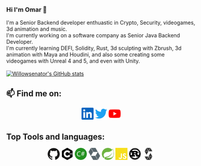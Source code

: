 ### Hi I'm Omar 👋
I'm a Senior Backend developer enthuastic in Crypto, Security, videogames, 3d animation and music. <br>
I'm currently working on a software company as Senior Java Backend Developer. <br>
I'm currently learning DEFI, Solidity, Rust, 3d sculpting with Zbrush, 3d animation with Maya and Houdini, and also some creating some videogames with Unreal 4 and 5, and even with Unity. <br><br>
[![Willowsenator's GitHub stats](https://github-readme-stats.vercel.app/api?username=willowsenator&count_private=true&show_icons=true&theme=tokyonight)](https://github.com/anuraghazra/github-readme-stats)<br>

## 📫 Find me on:
<p align="center">
<a href="https://www.linkedin.com/in/omar-fernando-moreno-benito-48141a43/" target="blank"><img height="32" width="32" src="icons/linkedin.svg" /></a>
<a href="https://twitter.com/willowWoods19" target="blank"><img height="32" width="32" src="icons/twitter.svg" /></a>
<a href="https://www.youtube.com/channel/UCd58ozWdBvs_Xo9XlxqefYg" target="blank"><img height="32" width="32" src="icons/youtube.svg" /></a>
</p>

## Top Tools and languages:
<p align="center">
  <img height"32" width="32" src="icons/github.svg"/>
  <img height"32" width="32" src="icons/cplusplus.svg"/>
  <img height"32" width="32" src="icons/csharp.svg"/>
  <img height"32" width="32" src="icons/hibernate.svg"/>
  <img height"32" width="32" src="icons/spring.svg"/>
  <img height"32" width="32" src="icons/Javascript.svg"/>
  <img height"32" width="32" src="icons/rust.svg"/>
  <img height"32" width="32" src="icons/solidity.svg"/>
</p>
<!--
**willowsenator/willowsenator** is a ✨ _special_ ✨ repository because its `README.md` (this file) appears on your GitHub profile.

Here are some ideas to get you started:

- 🔭 I’m currently working on ...
- 🌱 I’m currently learning ...
- 👯 I’m looking to collaborate on ...
- 🤔 I’m looking for help with ...
- 💬 Ask me about ...
- 📫 How to reach me: ...
- 😄 Pronouns: ...
- ⚡ Fun fact: ...
-->

